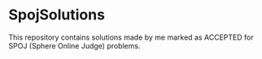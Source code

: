 # SpojSolutions

This repository contains solutions made by me marked as ACCEPTED for SPOJ (Sphere Online Judge) problems. 
